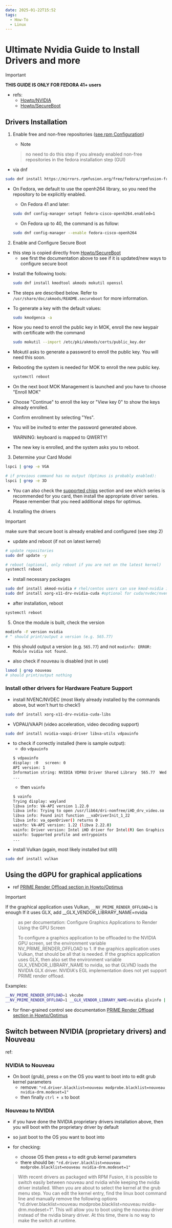 ```yaml
---
date: 2025-01-22T15:52
tags:
  - How-To
  - Linux
---
```


<!-- 2025-01-22-1552 (January 22, 2025 15:52:59) -->

# Ultimate Nvidia Guide to Install Drivers and more

> [!IMPORTANT]
> **THIS GUIDE IS ONLY FOR FEDORA 41+ users**

- refs:
    - [Howto/NVIDIA](https://rpmfusion.org/Howto/NVIDIA)
    - [Howto/SecureBoot](https://rpmfusion.org/Howto/Secure%20Boot)

## Drivers Installation

1. Enable free and non-free repositories ([see rpm Configuration](https://rpmfusion.org/Configuration))
    - > [!NOTE]
    > no need to do this step if you already enabled non-free repositories in the fedora installation step (GUI)

- via dnf
```bash
sudo dnf install https://mirrors.rpmfusion.org/free/fedora/rpmfusion-free-release-$(rpm -E %fedora).noarch.rpm https://mirrors.rpmfusion.org/nonfree/fedora/rpmfusion-nonfree-release-$(rpm -E %fedora).noarch.rpm
```
* On Fedora, we default to use the openh264 library, so you need the repository to be explicitly enabled.
    - On Fedora 41 and later:
    ```bash
    sudo dnf config-manager setopt fedora-cisco-openh264.enabled=1
    ```

    - On Fedora up to 40, the command is as follow:
    ```bash
    sudo dnf config-manager --enable fedora-cisco-openh264
    ```

2. Enable and Configure Secure Boot

- this step is copied directly from [Howto/SecureBoot](https://rpmfusion.org/Howto/Secure%20Boot)
    - see first the documentation above to see if it is updated/new ways to configure secure boot

* Install the following tools:

    ```bash
    sudo dnf install kmodtool akmods mokutil openssl 
    ```

* The steps are described below. Refer to `/usr/share/doc/akmods/README.secureboot` for more information.

* To generate a key with the default values:

    ```bash
    sudo kmodgenca -a 
    ```

* Now you need to enroll the public key in MOK, enroll the new keypair with certificate with the command

    ```bash
    sudo mokutil --import /etc/pki/akmods/certs/public_key.der 
    ```

* Mokutil asks to generate a password to enroll the public key. You will need this soon.

* Rebooting the system is needed for MOK to enroll the new public key.

    ```bash
    systemctl reboot 
    ```

* On the next boot MOK Management is launched and you have to choose "Enroll MOK"
 
* Choose "Continue" to enroll the key or "View key 0" to show the keys already enrolled.
 
* Confirm enrollment by selecting "Yes".

* You will be invited to enter the password generated above.

    WARNING: keyboard is mapped to QWERTY!

* The new key is enrolled, and the system asks you to reboot. 

3. Determine your Card Model

```bash
lspci | grep -e VGA

# if previous command has no output (Optimus is probably enabled):
lspci | grep -e 3D
```
- You can also check the [supported chips](https://download.nvidia.com/XFree86/Linux-x86_64/560.35.03/README/supportedchips.html) section and see which series is recommended for you card, then install the appropriate driver series. Please remember that you need additional steps for optimus. 

4. Installing the drivers

> [!IMPORTANT]
> make sure that secure boot is already enabled and configured (see step 2) 

- update and reboot (if not on latest kernel)
```bash
# update repositories
sudo dnf update -y 

# reboot (optional, only reboot if you are not on the latest kernel)
systemctl reboot
```

- install necessary packages
```bash
sudo dnf install akmod-nvidia # rhel/centos users can use kmod-nvidia instead
sudo dnf install xorg-x11-drv-nvidia-cuda #optional for cuda/nvdec/nvenc support  
```

- after installation, reboot
```bash
systemctl reboot
```

5. Once the module is built, check the version
```bash
modinfo -F version nvidia
# ^ should print/output a version (e.g. 565.77)
```
- this should output a version (e.g. `565.77`) and not `modinfo: ERROR: Module nvidia not found.` 

- also check if nouveau is disabled (not in use)
```bash
lsmod | grep nouveau
# should print/output nothing
```
### Install other drivers for Hardware Feature Support

- install NVENC/NVDEC (most likely already installed by the commands above, but won't hurt to check!)
```bash
sudo dnf install xorg-x11-drv-nvidia-cuda-libs
```

- VDPAU/VAAPI (video acceleration, video decoding support)
```bash
sudo dnf install nvidia-vaapi-driver libva-utils vdpauinfo
```
- to check if correctly installed (here is sample output):
    - do `vdpauinfo`
    ```bash
    $ vdpauinfo
    display: :0   screen: 0
    API version: 1
    Information string: NVIDIA VDPAU Driver Shared Library  565.77  Wed Nov 27 22:50:58 UTC 2024
    ...
    ```
    - then `vainfo`
    ```bash
    $ vainfo
    Trying display: wayland
    libva info: VA-API version 1.22.0
    libva info: Trying to open /usr/lib64/dri-nonfree/iHD_drv_video.so
    libva info: Found init function __vaDriverInit_1_22
    libva info: va_openDriver() returns 0
    vainfo: VA-API version: 1.22 (libva 2.22.0)
    vainfo: Driver version: Intel iHD driver for Intel(R) Gen Graphics - 24.4.4 ()
    vainfo: Supported profile and entrypoints
    ...

- install Vulkan (again, most likely installed but still)
```bash
sudo dnf install vulkan
```


## Using the dGPU for graphical applications

- ref [PRIME Render Offload section in Howto/Optimus](https://rpmfusion.org/Howto/Optimus) 

> [!IMPORTANT]
> If the graphical application uses Vulkan, `__NV_PRIME_RENDER_OFFLOAD=1` is enough
> If it uses GLX, add __GLX_VENDOR_LIBRARY_NAME=nvidia

> as per documentation: Configure Graphics Applications to Render Using the GPU Screen
> 
> To configure a graphics application to be offloaded to the NVIDIA GPU screen, set the environment variable NV_PRIME_RENDER_OFFLOAD to 1.
> If the graphics application uses Vulkan, that should be all that is needed.
> If the graphics application uses GLX, then also set the environment variable GLX_VENDOR_LIBRARY_NAME to nvidia, so that GLVND loads the NVIDIA GLX driver.
> NVIDIA's EGL implementation does not yet support PRIME render offload. 

Examples:
```bash
__NV_PRIME_RENDER_OFFLOAD=1 vkcube
__NV_PRIME_RENDER_OFFLOAD=1 __GLX_VENDOR_LIBRARY_NAME=nvidia glxinfo | grep vendor
```

- for finer-grained control see documentation [PRIME Render Offload section in Howto/Optimus](https://rpmfusion.org/Howto/Optimus) 

## Switch between NVIDIA (proprietary drivers) and Nouveau
ref: 

### NVIDIA to Nouveau

* On boot (grub), press `e` on the OS you want to boot into to edit grub kernel parameters
    - remove: `"rd.driver.blacklist=nouveau modprobe.blacklist=nouveau nvidia-drm.modeset=1"`
    - then finally `ctrl + x` to boot

### Nouveau to NVIDIA

- if you have done the NVIDIA proprietary drivers installation above, then you will boot with the proprietary driver by default
- so just boot to the OS you want to boot into

- for checking:
    - choose OS then press `e` to edit grub kernel parameters
    - there should be: `"rd.driver.blacklist=nouveau modprobe.blacklist=nouveau nvidia-drm.modeset=1"`

> With recent drivers as packaged with RPM Fusion, it is possible to switch easily between nouveau and nvidia while keeping the nvidia driver installed.
> When you are about to select the kernel at the grub menu step.
> You can edit the kernel entry, find the linux boot command line and manually remove the following options "rd.driver.blacklist=nouveau modprobe.blacklist=nouveau nvidia-drm.modeset=1". This will allow you to boot using the nouveau driver instead of the nvidia binary driver. At this time, there is no way to make the switch at runtime. 

